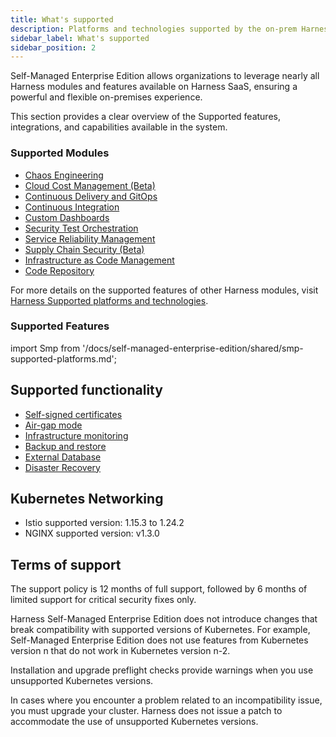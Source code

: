 ```yaml
---
title: What's supported
description: Platforms and technologies supported by the on-prem Harness Self-Managed Enterprise Edition
sidebar_label: What's supported
sidebar_position: 2
---
```


Self-Managed Enterprise Edition allows organizations to leverage nearly all Harness modules and features available on Harness SaaS, ensuring a powerful and flexible on-premises experience. 

This section provides a clear overview of the Supported features, integrations, and capabilities available in the system.  

### Supported Modules 

* [Chaos Engineering](/docs/chaos-engineering/whats-supported)
* [Cloud Cost Management (Beta)](/docs/cloud-cost-management/get-started/ccm-smp/smp-ccm-roadmap)
* [Continuous Delivery and GitOps](/docs/continuous-delivery/cd-integrations)
* [Continuous Integration](/docs/continuous-integration/use-ci/set-up-build-infrastructure/which-build-infrastructure-is-right-for-me/#feature-compatibility-matrix)
* [Custom Dashboards](/docs/platform/dashboards/cdb-whats-supported)
* [Security Test Orchestration](/docs/security-testing-orchestration/whats-supported/sto-deployments)
* [Service Reliability Management](/docs/service-reliability-management/srm-whats-supported)
* [Supply Chain Security (Beta)](/docs/software-supply-chain-assurance/ssca-supported)
* [Infrastructure as Code Management](/docs/infrastructure-as-code-management)
* [Code Repository](/docs/code-repository)

For more details on the supported features of other Harness modules, visit [Harness Supported platforms and technologies](/docs/platform/platform-whats-supported.md).

### Supported Features

import Smp from '/docs/self-managed-enterprise-edition/shared/smp-supported-platforms.md';

<Smp />

## Supported functionality
* [Self-signed certificates](/docs/self-managed-enterprise-edition/install/install-using-helm/#use-self-signed-certificates-with-helm-based-installations)
* [Air-gap mode](/docs/self-managed-enterprise-edition/install/install-in-an-air-gapped-environment)
* [Infrastructure monitoring](/docs/self-managed-enterprise-edition/monitor-harness-on-prem)
* [Backup and restore](/docs/self-managed-enterprise-edition/back-up-and-restore-helm)
* [External Database](./advanced-configurations/external-db/configure-external-databases)
* [Disaster Recovery](./advanced-configurations/set-up-disaster-recovery)

## Kubernetes Networking 

* Istio supported version: 1.15.3 to 1.24.2
* NGINX supported version: v1.3.0

## Terms of support

The support policy is 12 months of full support, followed by 6 months of limited support for critical security fixes only.

Harness Self-Managed Enterprise Edition does not introduce changes that break compatibility with supported versions of Kubernetes. For example, Self-Managed Enterprise Edition does not use features from Kubernetes version n that do not work in Kubernetes version n-2.

Installation and upgrade preflight checks provide warnings when you use unsupported Kubernetes versions.

In cases where you encounter a problem related to an incompatibility issue, you must upgrade your cluster. Harness does not issue a patch to accommodate the use of unsupported Kubernetes versions.
